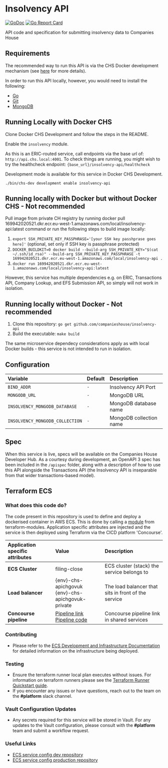 # Insolvency API

[![GoDoc](https://godoc.org/github.com/companieshouse/insolvency-api?status.svg)](https://godoc.org/github.com/companieshouse/insolvency-api)
[![Go Report Card](https://goreportcard.com/badge/github.com/companieshouse/insolvency-api)](https://goreportcard.com/report/github.com/companieshouse/insolvency-api)

API code and specification for submitting insolvency data to Companies House

## Requirements

The recommended way to run this API is via the CHS Docker development mechanism (see [here](https://github.com/companieshouse/docker-chs-development) for more details).

In order to run this API locally, however, you would need to install the following:

- [Go](https://golang.org/doc/install)
- [Git](https://git-scm.com/downloads)
- [MongoDB](https://www.mongodb.com/)

## Running Locally with Docker CHS

Clone Docker CHS Development and follow the steps in the README.

Enable the `insolvency` module. 

As this is an ERIC-routed service, call endpoints via the base url of: `http://api.chs.local:4001`. To check things are running, you might wish to try the healthcheck endpoint: `{base_url}/insolvency-api/healthcheck`

Development mode is available for this service in Docker CHS Development.

`./bin/chs-dev development enable insolvency-api`

## Running locally with Docker but without Docker CHS - Not recommended

Pull image from private CH registry by running docker pull 169942020521.dkr.ecr.eu-west-1.amazonaws.com/local/insolvency-api:latest command or run the following steps to build image locally:

1.  `export SSH_PRIVATE_KEY_PASSPHRASE='[your SSH key passhprase goes here]'` (optional, set only if SSH key is passphrase protected)
2.  `DOCKER_BUILDKIT=0 docker build --build-arg SSH_PRIVATE_KEY="$(cat ~/.ssh/id_rsa)" --build-arg SSH_PRIVATE_KEY_PASSPHRASE -t 169942020521.dkr.ecr.eu-west-1.amazonaws.com/local/insolvency-api .`
3.  `docker run 169942020521.dkr.ecr.eu-west-1.amazonaws.com/local/insolvency-api:latest`

However, this service has multiple dependencies e.g. on ERIC, Transactions API, Company Lookup, and EFS Submission API, so simply will not work in isolation.

## Running locally without Docker - Not recommended

1. Clone this repository: `go get github.com/companieshouse/insolvency-api`
1. Build the executable: `make build`

The same microservice dependecy considerations apply as with local Docker builds - this service is not intended to run in isolation.

## Configuration

| Variable                        | Default | Description             |
| :------------------------------ | :------ | :---------------------- |
| `BIND_ADDR`                     | `-`     | Insolvency API Port     |
| `MONGODB_URL`                   | `-`     | MongoDB URL             |
| `INSOLVENCY_MONGODB_DATABASE`   | `-`     | MongoDB database name   |
| `INSOLVENCY_MONGODB_COLLECTION` | `-`     | MongoDB collection name |

## Spec

When this service is live, specs will be available on the Companies House Developer Hub. As a courtesy during development, an OpenAPI 3 spec has been included in the `/apispec` folder, along with a description of how to use this API alongside the Transactions API (the Insolvency API is inseparable from that wider transactions-based model).

## Terraform ECS

### What does this code do?

The code present in this repository is used to define and deploy a dockerised container in AWS ECS.
This is done by calling a [module](https://github.com/companieshouse/terraform-modules/tree/main/aws/ecs) from terraform-modules. Application specific attributes are injected and the service is then deployed using Terraform via the CICD platform 'Concourse'.

Application specific attributes | Value                                | Description
:---------|:-----------------------------------------------------------------------------|:-----------
**ECS Cluster**        | filing-close                                    | ECS cluster (stack) the service belongs to
**Load balancer**      |{env}-chs-apichgovuk <br> {env}-chs-apichgovuk-private                                 | The load balancer that sits in front of the service
**Concourse pipeline**     |[Pipeline link](https://ci-platform.companieshouse.gov.uk/teams/team-development/pipelines/insolvency-api) <br> [Pipeline code](https://github.com/companieshouse/ci-pipelines/blob/master/pipelines/ssplatform/team-development/insolvency-api)                                  | Concourse pipeline link in shared services


### Contributing
- Please refer to the [ECS Development and Infrastructure Documentation](https://companieshouse.atlassian.net/wiki/spaces/DEVOPS/pages/4390649858/Copy+of+ECS+Development+and+Infrastructure+Documentation+Updated) for detailed information on the infrastructure being deployed.

### Testing
- Ensure the terraform runner local plan executes without issues. For information on terraform runners please see the [Terraform Runner Quickstart guide](https://companieshouse.atlassian.net/wiki/spaces/DEVOPS/pages/1694236886/Terraform+Runner+Quickstart).
- If you encounter any issues or have questions, reach out to the team on the **#platform** slack channel.

### Vault Configuration Updates
- Any secrets required for this service will be stored in Vault. For any updates to the Vault configuration, please consult with the **#platform** team and submit a workflow request.

### Useful Links
- [ECS service config dev repository](https://github.com/companieshouse/ecs-service-configs-dev)
- [ECS service config production repository](https://github.com/companieshouse/ecs-service-configs-production)
